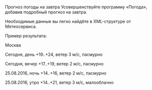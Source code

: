 Прогноз погоды на завтра
Усовершенствуйте программу «Погода», добавив подробный прогноз на завтра.

Необходимые данные вы легко найдёте в XML-структуре от Метеосервиса.

Пример результата:

Москва

Сегодня, день
+19..+24, ветер 3 м/с, пасмурно

Сегодня, вечер
+17..+19, ветер 2 м/с, пасмурно

25.08.2016, ночь
+14..+16, ветер 2 м/с, пасмурно

25.08.2016, утро
+14..+21, ветер 3 м/с, малооблачно